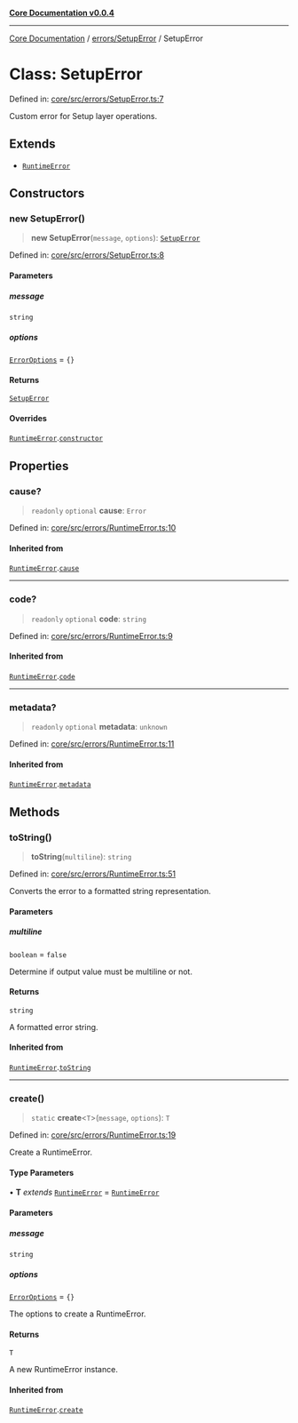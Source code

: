 [**Core Documentation v0.0.4**](../../../README.md)

***

[Core Documentation](../../../modules.md) / [errors/SetupError](../README.md) / SetupError

# Class: SetupError

Defined in: [core/src/errors/SetupError.ts:7](https://github.com/stonemjs/core/blob/8c14a336c794eb98d8513b950cb1c2786962eaaf/src/errors/SetupError.ts#L7)

Custom error for Setup layer operations.

## Extends

- [`RuntimeError`](../../RuntimeError/classes/RuntimeError.md)

## Constructors

### new SetupError()

> **new SetupError**(`message`, `options`): [`SetupError`](SetupError.md)

Defined in: [core/src/errors/SetupError.ts:8](https://github.com/stonemjs/core/blob/8c14a336c794eb98d8513b950cb1c2786962eaaf/src/errors/SetupError.ts#L8)

#### Parameters

##### message

`string`

##### options

[`ErrorOptions`](../../../declarations/interfaces/ErrorOptions.md) = `{}`

#### Returns

[`SetupError`](SetupError.md)

#### Overrides

[`RuntimeError`](../../RuntimeError/classes/RuntimeError.md).[`constructor`](../../RuntimeError/classes/RuntimeError.md#constructors)

## Properties

### cause?

> `readonly` `optional` **cause**: `Error`

Defined in: [core/src/errors/RuntimeError.ts:10](https://github.com/stonemjs/core/blob/8c14a336c794eb98d8513b950cb1c2786962eaaf/src/errors/RuntimeError.ts#L10)

#### Inherited from

[`RuntimeError`](../../RuntimeError/classes/RuntimeError.md).[`cause`](../../RuntimeError/classes/RuntimeError.md#cause)

***

### code?

> `readonly` `optional` **code**: `string`

Defined in: [core/src/errors/RuntimeError.ts:9](https://github.com/stonemjs/core/blob/8c14a336c794eb98d8513b950cb1c2786962eaaf/src/errors/RuntimeError.ts#L9)

#### Inherited from

[`RuntimeError`](../../RuntimeError/classes/RuntimeError.md).[`code`](../../RuntimeError/classes/RuntimeError.md#code)

***

### metadata?

> `readonly` `optional` **metadata**: `unknown`

Defined in: [core/src/errors/RuntimeError.ts:11](https://github.com/stonemjs/core/blob/8c14a336c794eb98d8513b950cb1c2786962eaaf/src/errors/RuntimeError.ts#L11)

#### Inherited from

[`RuntimeError`](../../RuntimeError/classes/RuntimeError.md).[`metadata`](../../RuntimeError/classes/RuntimeError.md#metadata)

## Methods

### toString()

> **toString**(`multiline`): `string`

Defined in: [core/src/errors/RuntimeError.ts:51](https://github.com/stonemjs/core/blob/8c14a336c794eb98d8513b950cb1c2786962eaaf/src/errors/RuntimeError.ts#L51)

Converts the error to a formatted string representation.

#### Parameters

##### multiline

`boolean` = `false`

Determine if output value must be multiline or not.

#### Returns

`string`

A formatted error string.

#### Inherited from

[`RuntimeError`](../../RuntimeError/classes/RuntimeError.md).[`toString`](../../RuntimeError/classes/RuntimeError.md#tostring)

***

### create()

> `static` **create**\<`T`\>(`message`, `options`): `T`

Defined in: [core/src/errors/RuntimeError.ts:19](https://github.com/stonemjs/core/blob/8c14a336c794eb98d8513b950cb1c2786962eaaf/src/errors/RuntimeError.ts#L19)

Create a RuntimeError.

#### Type Parameters

• **T** *extends* [`RuntimeError`](../../RuntimeError/classes/RuntimeError.md) = [`RuntimeError`](../../RuntimeError/classes/RuntimeError.md)

#### Parameters

##### message

`string`

##### options

[`ErrorOptions`](../../../declarations/interfaces/ErrorOptions.md) = `{}`

The options to create a RuntimeError.

#### Returns

`T`

A new RuntimeError instance.

#### Inherited from

[`RuntimeError`](../../RuntimeError/classes/RuntimeError.md).[`create`](../../RuntimeError/classes/RuntimeError.md#create)
